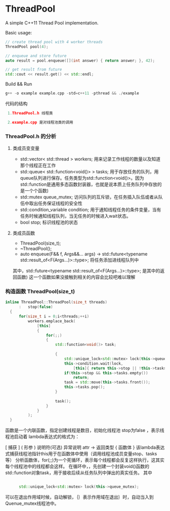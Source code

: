 ThreadPool
==========

A simple C++11 Thread Pool implementation.

Basic usage:
```c++
// create thread pool with 4 worker threads
ThreadPool pool(4);

// enqueue and store future
auto result = pool.enqueue([](int answer) { return answer; }, 42);

// get result from future
std::cout << result.get() << std::endl;

```
Build && Run
```c++
g++ -o example example.cpp -std=c++11 -pthread && ./example
```
代码的结构
```c++
 1.ThreadPool.h 线程类

 2.example.cpp 是对线程池类的调用

```
### ThreadPool.h 的分析
1. 类成员变变量
   - std::vector< std::thread > workers;  用来记录工作线程的数量以及知道那个线程正在工作
   -  std::queue< std::function<void()> > tasks; 用于存放任务的队列，用queue队列进行保存。任务类型为std::function<void()>。因为 std::function是通用多态函数封装器，也就是说本质上任务队列中存放的是一个个函数)
   - std::mutex queue_mutex;   访问队列的互斥锁，在任务插入队伍或者从队伍中取出任务保证线程的安全性
   -  std::condition_variable condition;  用于通知线程任务的条件变量，当有任务时候通知线程队列，当无任务的时候进入wait状态。
   -  bool stop; 标识线程池的状态
2. 类成员函数
    - ThreadPool(size_t);
    - ~ThreadPool();
    - auto enqueue(F&& f, Args&&... args) -> std::future<typename std::result_of<F(Args...)>::type>;
   将任务添加进线程队列中

    其中，std::future<typename std::result_of<F(Args...)>::type>; 是其中的返回函数)
    这一个函数如果没接触到相关的内容会比较吧难以理解
### 构造函数 ThreadPool(size_t)   
```c++
inline ThreadPool::ThreadPool(size_t threads)
      :   stop(false)
  {
      for(size_t i = 0;i<threads;++i)
          workers.emplace_back(
              [this]
              {
                  for(;;)
                  {
                      std::function<void()> task;
  ​
                      {
                          std::unique_lock<std::mutex> lock(this->queue_mutex);
                          this->condition.wait(lock,
                              [this]{ return this->stop || !this->tasks.empty(); });
                          if(this->stop && this->tasks.empty())
                              return;
                          task = std::move(this->tasks.front());
                          this->tasks.pop();
                      }
  ​
                      task();
                  }
              }
          );
  }

```
    
函数是一个内联函数，指定创建线程是数目，初始化线程池 stop为false ，表示线程池启动着
lambda表达式的格式为：

[ 捕获 ] ( 形参 ) 说明符(可选) 异常说明 attr -> 返回类型 { 函数体 }
该lambda表达式捕获线程池指针this用于在函数体中使用（调用线程池成员变量stop、tasks等）
分析函数体，for(;;)为一个死循环，表示每个线程都会反复这样执行，这其实每个线程池中的线程都会这样。
在循环中，，先创建一个封装void()函数的std::function对象task，用于接收后续从任务队列中弹出的真实任务。
其中
```c++

      std::unique_lock<std::mutex> lock(this->queue_mutex);
```

可以在退出作用域时候，自动解锁，｛｝表示作用域在退出｝时，自动当入到 Quenue_mutex线程池中。
